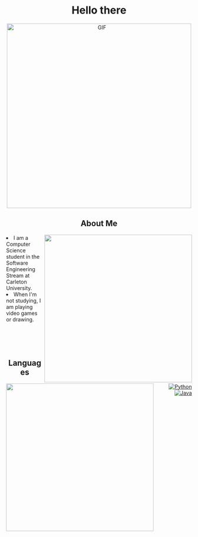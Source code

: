 <!-- Credits to @gifhonkai and gifgenshin for gifs used in this README-->
<h1 align="center"> Hello there </h1>
<div align="center">
<img hight="200" width="500" alt="GIF" align="center" src="https://github.com/user-attachments/assets/a3a38405-69d8-4b5a-b042-7bbc2faa3e42"/>
</div>

<!-- Details About Person-->
<h2 align="center"> About Me </h2>
<div>
  <img hight="300" width="400" src="https://github.com/user-attachments/assets/c32ffe35-45ec-4577-bc76-f00b11b72448" align ="right"/>
  <li>
    I am a Computer Science student in the Software Engineering Stream at Carleton University. 
  </li>
  <li>
    When I'm not studying, I am playing video games or drawing. 
  </li>
</div>

<br/>
<br/>
<br/>
<br/>

<!-- Still Learning new Languages-->
<h2 align="center"> Languages </h2>
<img width="400" src="https://github.com/user-attachments/assets/d19cc91b-3efb-4228-970b-0b7841ded5ff" align="left">
<p align="right"> 
            <a href="https://github.com/search?q=user%3Adbcalitis+language%3Apython"><img alt="Python" src="https://img.shields.io/badge/Python-FFD43B?style=for-the-badge&logo=python&logoColor=green"></a>
           <a href="https://github.com/search?q=user%3Adbcalitis+language%3Ajava"><img alt="Java" src="https://img.shields.io/badge/Java-007396.svg?style=for-the-badge&logo=java&logoColor=green"></a>
</p>
